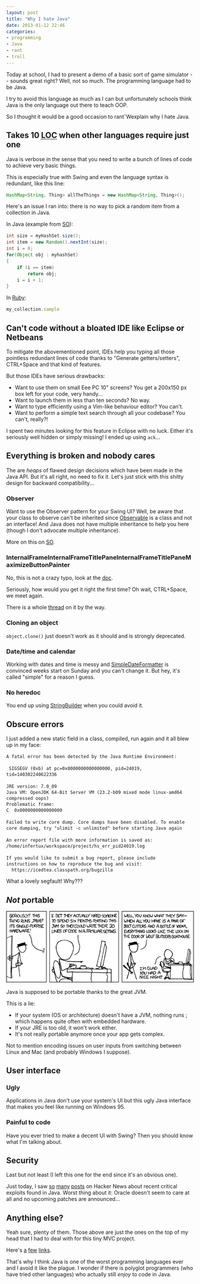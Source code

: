 ```yaml
---
layout: post
title: "Why I hate Java"
date: 2013-01-12 22:46
categories:
- programming
- Java
- rant
- troll
---
```


Today at school, I had to present a demo of a basic sort of game simulator -- sounds great right?
Well, not so much. The programming language had to be Java.

I try to avoid this language as much as I can but unfortunately schools think Java is the only language out there to teach OOP.

So I thought it would be a good occasion to rant&circ;Wexplain why I hate Java.

## Takes 10 <abbr title="Line Of Code">LOC</abbr> when other languages require just one

Java is verbose in the sense that you need to write a bunch of lines of code to achieve very basic things.

This is especially true with Swing and even the language syntax is redundant, like this line:

```java
HashMap<String, Thing> allTheThings = new HashMap<String, Thing>();
```

Here's an issue I ran into: there is no way to pick a random item from a collection in Java.

In Java (example from [SO](https://stackoverflow.com/questions/124671/picking-a-random-element-from-a-set/124693#124693)):

```java
int size = myHashSet.size();
int item = new Random().nextInt(size);
int i = 0;
for(Object obj : myhashSet)
{
    if (i == item)
        return obj;
    i = i + 1;
}
```

In [Ruby](https://ruby-doc.org/core-1.9.3/Array.html#method-i-sample):

```ruby
my_collection.sample
```

## Can't code without a bloated IDE like Eclipse or Netbeans

To mitigate the abovementioned point, IDEs help you typing all those pointless redundant lines of code thanks to "Generate getters/setters", CTRL+Space and that kind of features.

But those IDEs have serious drawbacks:

- Want to use them on small Eee PC 10" screens? You get a 200x150 px box left for your code, very handy...
- Want to launch them in less than ten seconds? No way.
- Want to type efficiently using a Vim-like behaviour editor? You can't.
- Want to perform a simple text search through all your codebase? You can't, really?!

I spent two minutes looking for this feature in Eclipse with no luck.
Either it's seriously well hidden or simply missing!
I ended up using `ack`...

## Everything is broken and nobody cares

The are _heaps_ of flawed design decisions which have been made in the Java API.
But it's all right, no need to fix it.
Let's just stick with this shitty design for backward compatibility...

### Observer

Want to use the Observer pattern for your Swing UI?
Well, be aware that your class to observe can't be inherited since [Observable](https://docs.oracle.com/javase/6/docs/api/java/util/Observable.html) is a class and not an interface!
And Java does not have multiple inheritance to help you here (though I don't advocate multiple inheritance).

More on this on [SO](https://stackoverflow.com/questions/7281469/why-is-java-util-observable-not-an-abstract-class).

### InternalFrameInternalFrameTitlePaneInternalFrameTitlePaneMaximizeButtonPainter

No, this is not a crazy typo, look at the [doc](https://javadoc.bugaco.com/com/sun/java/swing/plaf/nimbus/InternalFrameInternalFrameTitlePaneInternalFrameTitlePaneMaximizeButtonPainter.html).

Seriously, how would you get it right the first time?
Oh wait, CTRL+Space, we meet again.

There is a whole [thread](https://news.ycombinator.com/item?id=4770861) on it by the way.

### Cloning an object

`object.clone()` just doesn't work as it should and is strongly deprecated.

### Date/time and calendar

Working with dates and time is messy and [SimpleDateFormatter](https://docs.oracle.com/javase/6/docs/api/java/text/SimpleDateFormat.html) is convinced weeks start on Sunday and you can't change it.
But hey, it's called "simple" for a reason I guess.


### No heredoc

You end up using [StringBuilder](https://docs.oracle.com/javase/1.5.0/docs/api/java/lang/StringBuilder.html) when you could avoid it.

## Obscure errors

I just added a new static field in a class, compiled, run again and it all blew up in my face:

    A fatal error has been detected by the Java Runtime Environment:

     SIGSEGV (0xb) at pc=0x0000000000000000, pid=24019, tid=140302240622336

    JRE version: 7.0_09
    Java VM: OpenJDK 64-Bit Server VM (23.2-b09 mixed mode linux-amd64 compressed oops)
    Problematic frame:
    C  0x0000000000000000

    Failed to write core dump. Core dumps have been disabled. To enable core dumping, try "ulimit -c unlimited" before starting Java again

    An error report file with more information is saved as:
    /home/infertux/workspace/project/hs_err_pid24019.log

    If you would like to submit a bug report, please include
    instructions on how to reproduce the bug and visit:
      https://icedtea.classpath.org/bugzilla

What a lovely segfault!
Why???

## *Not* portable

![XKCD 801](/images/posts/2013-01-12-why-i-hate-java/golden_hammer.png)

Java is supposed to be portable thanks to the great JVM.

This is a lie:

- If your system (OS or architecture) doesn't have a JVM, nothing runs ; which happens quite often with embedded hardware.
- If your JRE is too old, it won't work either.
- It's not really portable anymore once your app gets complex.

Not to mention encoding issues on user inputs from switching between Linux and Mac (and probably Windows I suppose).

## User interface

### Ugly

Applications in Java don't use your system's UI but this ugly Java interface that makes you feel like running on Windows 95.

### Painful to code

Have you ever tried to make a decent UI with Swing?
Then you should know what I'm talking about.

## Security

Last but not least (I left this one for the end since it's an obvious one).

Just today, I saw
[so](https://thenextweb.com/apps/2013/01/11/following-active-exploits-mozilla-adds-all-recent-versions-of-java-to-its-firefox-add-on-blocklist/)
[many](https://www.nbcnews.com/technology/technolog/us-warns-java-software-security-concerns-escalate-1B7938755)
[posts](https://9to5mac.com/2013/01/11/apple-blocks-java-7-mac-plugin-in-os-x-following-discovered-security-vulnerability/)
on Hacker News about recent critical exploits found in Java.
Worst thing about it: Oracle doesn't seem to care at all and no upcoming patches are announced...

## Anything else?

Yeah sure, plenty of them.
Those above are just the ones on the top of my head that I had to deal with for this tiny MVC project.

Here's [a](https://stackoverflow.com/questions/186964/java-core-api-anti-patterns-what-is-wrong/891589#891589) [few](https://www.jwz.org/doc/java.html) [links](https://duckduckgo.com/?q=java+sucks).

That's why I think Java is one of the worst programming languages ever and I avoid it like the plague.
I wonder if there is polyglot programmers (who have tried other languages) who actually still _enjoy_ to code in Java.

